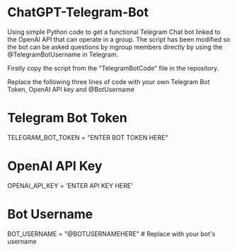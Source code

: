 # ChatGPT-Telegram-Bot
Using simple Python code to get a functional Telegram Chat bot linked to the OpenAI API that can operate in a group.
The script has been modified so the bot can be asked questions by mgroup members directly by using the @TelegramBotUsername in Telegram.

Firstly copy the script from the "TelegramBotCode" file in the repository.

Replace the following three lines of code with your own Telegram Bot Token, OpenAI API key and @BotUsername

# Telegram Bot Token
TELEGRAM_BOT_TOKEN = "ENTER BOT TOKEN HERE"

# OpenAI API Key
OPENAI_API_KEY = 'ENTER API KEY HERE'

# Bot Username
BOT_USERNAME = "@BOTUSERNAMEHERE"  # Replace with your bot's username
